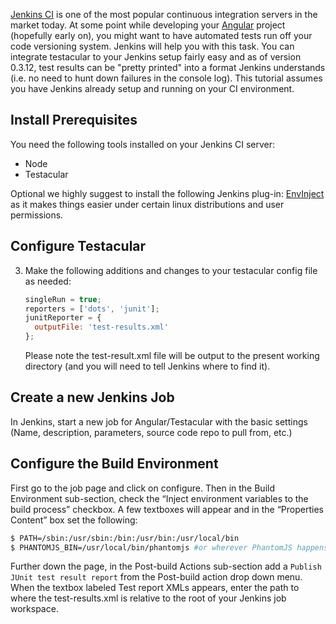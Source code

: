 [Jenkins CI] is one of the most popular continuous integration servers
in the market today. At some point while developing your [Angular]
project (hopefully early on), you might want to have automated tests run
off your code versioning system. Jenkins will help you with this task.
You can integrate testacular to your Jenkins setup fairly easy and as of
version 0.3.12, test results can be "pretty printed" into a format
Jenkins understands (i.e. no need to hunt down failures in the console
log). This tutorial assumes you have Jenkins already setup and running
on your CI environment.

## Install Prerequisites
You need the following tools installed on your Jenkins CI server:

* Node 
* Testacular

Optional we highly suggest to install the following Jenkins plug-in:
[EnvInject] as it makes things easier under certain linux
distributions and user permissions.
    
## Configure Testacular
3.  Make the following additions and changes to your testacular config
    file as needed:

    ```javascript
    singleRun = true;
    reporters = ['dots', 'junit'];
    junitReporter = {
      outputFile: 'test-results.xml'
    };
    ```

    Please note the test-result.xml file will be output to the present
    working directory (and you will need to tell Jenkins where to find it).

## Create a new Jenkins Job
In Jenkins, start a new job for Angular/Testacular with the basic
settings (Name, description, parameters, source code repo to pull
from, etc.)

## Configure the Build Environment
First go to the job page and click on configure. Then in the Build
Environment sub-section, check the “Inject environment 
variables to the build process” checkbox. A few textboxes will
appear and in the “Properties Content” box set the following:

```bash
$ PATH=/sbin:/usr/sbin:/bin:/usr/bin:/usr/local/bin
$ PHANTOMJS_BIN=/usr/local/bin/phantomjs #or wherever PhantomJS happens to be installed
```

Further down the page, in the Post-build Actions sub-section add a
`Publish JUnit test result report` from the Post-build action drop
down menu. When the textbox labeled Test report XMLs appears, enter
the path to where the test-results.xml is relative to the root of
your Jenkins job workspace.

[Jenkins CI]: http://jenkins-ci.org/
[Angular]: http://angularjs.org
[EnvInject]: https://wiki.jenkins-ci.org/display/JENKINS/EnvInject+Plugin
